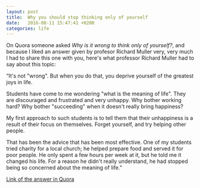 ```yaml
---
layout: post
title:  Why you should stop thinking only of yourself
date:   2016-08-11 15:47:41 +0200
categories: life
---
```


On Quora someone asked _Why is it wrong to think only of yourself?_, and because I liked an answer given by profesor Richard Muller very, very much I had to share this one with you, here's what professor Richard Muller had to say about this topic:


“It's not "wrong".  But when you do that, you deprive yourself of the greatest joys in life.  

Students have come to me wondering "what is the meaning of life". They are discouraged and frustrated and very unhappy.  Why bother working hard?  Why bother "succeeding" when it doesn't really bring happiness?

My first approach to such students is to tell them that their unhappiness is a result of their focus on themselves. Forget yourself, and try helping other people. 

That has been the advice that has been most effective. One of my students tried charity for a local church; he helped prepare food and served it for poor people. He only spent a few hours per week at it, but he told me it changed his life.  For a reason he didn't really understand, he had stopped being so concerned about the meaning of life.”

[Link of the answer in Quora](https://www.quora.com/Why-is-it-wrong-to-think-only-of-yourself)
